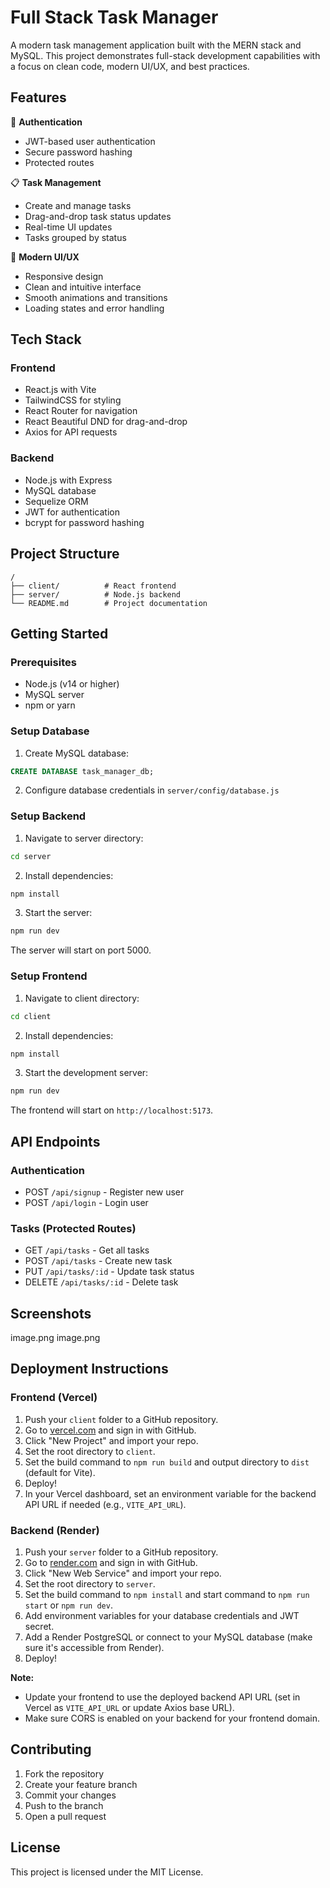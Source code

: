 # Full Stack Task Manager

A modern task management application built with the MERN stack and MySQL. This project demonstrates full-stack development capabilities with a focus on clean code, modern UI/UX, and best practices.

## Features

🔐 **Authentication**
- JWT-based user authentication
- Secure password hashing
- Protected routes

📋 **Task Management**
- Create and manage tasks
- Drag-and-drop task status updates
- Real-time UI updates
- Tasks grouped by status

🎨 **Modern UI/UX**
- Responsive design
- Clean and intuitive interface
- Smooth animations and transitions
- Loading states and error handling

## Tech Stack

### Frontend
- React.js with Vite
- TailwindCSS for styling
- React Router for navigation
- React Beautiful DND for drag-and-drop
- Axios for API requests

### Backend
- Node.js with Express
- MySQL database
- Sequelize ORM
- JWT for authentication
- bcrypt for password hashing

## Project Structure

```
/
├── client/          # React frontend
├── server/          # Node.js backend
└── README.md        # Project documentation
```

## Getting Started

### Prerequisites
- Node.js (v14 or higher)
- MySQL server
- npm or yarn

### Setup Database
1. Create MySQL database:
```sql
CREATE DATABASE task_manager_db;
```

2. Configure database credentials in `server/config/database.js`

### Setup Backend
1. Navigate to server directory:
```bash
cd server
```

2. Install dependencies:
```bash
npm install
```

3. Start the server:
```bash
npm run dev
```

The server will start on port 5000.

### Setup Frontend
1. Navigate to client directory:
```bash
cd client
```

2. Install dependencies:
```bash
npm install
```

3. Start the development server:
```bash
npm run dev
```

The frontend will start on `http://localhost:5173`.

## API Endpoints

### Authentication
- POST `/api/signup` - Register new user
- POST `/api/login` - Login user

### Tasks (Protected Routes)
- GET `/api/tasks` - Get all tasks
- POST `/api/tasks` - Create new task
- PUT `/api/tasks/:id` - Update task status
- DELETE `/api/tasks/:id` - Delete task

## Screenshots

image.png image.png

## Deployment Instructions

### Frontend (Vercel)
1. Push your `client` folder to a GitHub repository.
2. Go to [vercel.com](https://vercel.com/) and sign in with GitHub.
3. Click "New Project" and import your repo.
4. Set the root directory to `client`.
5. Set the build command to `npm run build` and output directory to `dist` (default for Vite).
6. Deploy!
7. In your Vercel dashboard, set an environment variable for the backend API URL if needed (e.g., `VITE_API_URL`).

### Backend (Render)
1. Push your `server` folder to a GitHub repository.
2. Go to [render.com](https://render.com/) and sign in with GitHub.
3. Click "New Web Service" and import your repo.
4. Set the root directory to `server`.
5. Set the build command to `npm install` and start command to `npm run start` or `npm run dev`.
6. Add environment variables for your database credentials and JWT secret.
7. Add a Render PostgreSQL or connect to your MySQL database (make sure it's accessible from Render).
8. Deploy!

**Note:**
- Update your frontend to use the deployed backend API URL (set in Vercel as `VITE_API_URL` or update Axios base URL).
- Make sure CORS is enabled on your backend for your frontend domain.

## Contributing

1. Fork the repository
2. Create your feature branch
3. Commit your changes
4. Push to the branch
5. Open a pull request

## License

This project is licensed under the MIT License. 